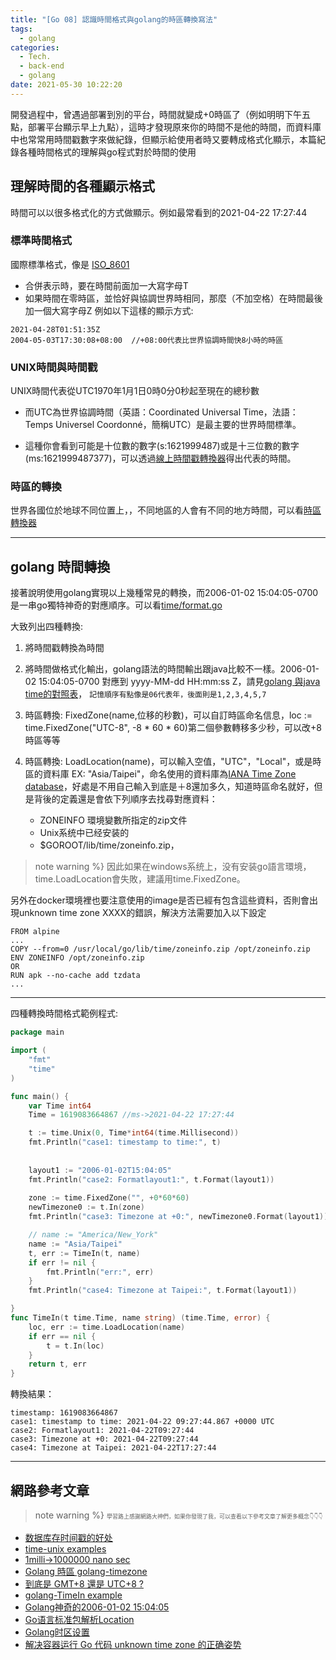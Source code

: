 ```yaml
---
title: "[Go 08] 認識時間格式與golang的時區轉換寫法"
tags:
  - golang
categories:
  - Tech.
  - back-end
  - golang
date: 2021-05-30 10:22:20
---
```



>
開發過程中，曾遇過部署到別的平台，時間就變成+0時區了（例如明明下午五點，部署平台顯示早上九點），這時才發現原來你的時間不是他的時間，而資料庫中也常常用時間戳數字來做紀錄，但顯示給使用者時又要轉成格式化顯示，本篇紀錄各種時間格式的理解與go程式對於時間的使用
<!--more-->



## 理解時間的各種顯示格式
時間可以以很多格式化的方式做顯示。例如最常看到的2021-04-22 17:27:44
### 標準時間格式
國際標準格式，像是 [ISO_8601](https://zh.wikipedia.org/wiki/ISO_8601)
- 合併表示時，要在時間前面加一大寫字母T
- 如果時間在零時區，並恰好與協調世界時相同，那麼（不加空格）在時間最後加一個大寫字母Z
例如以下這樣的顯示方式:
```
2021-04-28T01:51:35Z
2004-05-03T17:30:08+08:00  //+08:00代表比世界協調時間快8小時的時區
```


### UNIX時間與時間戳
UNIX時間代表從UTC1970年1月1日0時0分0秒起至現在的總秒數
* 而UTC為世界協調時間（英語：Coordinated Universal Time，法語：Temps Universel Coordonné，簡稱UTC）是最主要的世界時間標準。
- 這種你會看到可能是十位數的數字(s:1621999487)或是十三位數的數字(ms:1621999487377)，可以透過[線上時間戳轉換器](https://tool.lu/timestamp/)得出代表的時間。


### 時區的轉換
世界各國位於地球不同位置上，，不同地區的人會有不同的地方時間，可以看[時區轉換器](https://tw.piliapp.com/time-now/converter/)

----
## golang 時間轉換
接著說明使用golang實現以上幾種常見的轉換，而2006-01-02 15:04:05-0700是一串go獨特神奇的對應順序。可以看[time/format.go](https://go.dev/src/time/format.go)

大致列出四種轉換:
1. 將時間戳轉換為時間
2. 將時間做格式化輸出，golang語法的時間輸出跟java比較不一樣。2006-01-02 15:04:05-0700 對應到	yyyy-MM-dd HH:mm:ss Z，請見[golang 與java time的對照表](https://programming.guide/go/format-parse-string-time-date-example.html)， `記憶順序有點像是06代表年，後面則是1,2,3,4,5,7`
3. 時區轉換: FixedZone(name,位移的秒數)，可以自訂時區命名信息，loc := time.FixedZone("UTC-8", -8 * 60 * 60)第二個參數轉移多少秒，可以改+8時區等等

4. 時區轉換: LoadLocation(name)，可以輸入空值，"UTC"，"Local"，或是時區的資料庫 EX: "Asia/Taipei"，命名使用的資料庫為[IANA Time Zone database](https://en.wikipedia.org/wiki/List_of_tz_database_time_zones)，好處是不用自己輸入到底是＋8還加多久，知道時區命名就好，但是背後的定義還是會依下列順序去找尋對應資料：
	- ZONEINFO 環境變數所指定的zip文件
	- Unix系统中已经安装的
	- $GOROOT/lib/time/zoneinfo.zip，

>note warning %} 
因此如果在windows系统上，没有安装go語言環境，time.LoadLocation會失敗，建議用time.FixedZone。
 
另外在docker環境裡也要注意使用的image是否已經有包含這些資料，否則會出現unknown time zone XXXX的錯誤，解決方法需要加入以下設定
```
FROM alpine
...
COPY --from=0 /usr/local/go/lib/time/zoneinfo.zip /opt/zoneinfo.zip
ENV ZONEINFO /opt/zoneinfo.zip
OR
RUN apk --no-cache add tzdata
...
```

---

四種轉換時間格式範例程式:
```go diff
package main

import (
	"fmt"
	"time"
)

func main() {
	var Time int64
	Time = 1619083664867 //ms->2021-04-22 17:27:44

	t := time.Unix(0, Time*int64(time.Millisecond))
	fmt.Println("case1: timestamp to time:", t)
	
	
	layout1 := "2006-01-02T15:04:05"
	fmt.Println("case2: Formatlayout1:", t.Format(layout1))
	
	zone := time.FixedZone("", +0*60*60)
	newTimezone0 := t.In(zone)
	fmt.Println("case3: Timezone at +0:", newTimezone0.Format(layout1))

	// name := "America/New_York"
	name := "Asia/Taipei"
	t, err := TimeIn(t, name)
	if err != nil {
		fmt.Println("err:", err)
	}
	fmt.Println("case4: Timezone at Taipei:", t.Format(layout1))

}
func TimeIn(t time.Time, name string) (time.Time, error) {
	loc, err := time.LoadLocation(name)
	if err == nil {
		t = t.In(loc)
	}
	return t, err
}
```

轉換結果：
```
timestamp: 1619083664867
case1: timestamp to time: 2021-04-22 09:27:44.867 +0000 UTC
case2: Formatlayout1: 2021-04-22T09:27:44
case3: Timezone at +0: 2021-04-22T09:27:44
case4: Timezone at Taipei: 2021-04-22T17:27:44
```


----


## 網路參考文章
>note warning %} <span style="font-size: 9px;">
學習路上感謝網路大神們，如果你發現了我，可以查看以下參考文章了解更多概念👇👇👇</span>
- [数据库存时间戳的好处](https://blog.csdn.net/qq_34908844/article/details/78817420)
- [time-unix examples](https://www.geeksforgeeks.org/time-unix-function-in-golang-with-examples/)
- [1milli->1000000 nano sec](https://www.translatorscafe.com/unit-converter/zh-CN/time/2-4/millisecond-nanosecond/)
- [Golang 時區 golang-timezone](https://jasonlee.xyz/golang-timezone/)
- [到底是 GMT+8 還是 UTC+8 ?](https://pansci.asia/archives/84978)
- [golang-TimeIn example](https://yourbasic.org/golang/time-change-convert-location-timezone/)
- [Golang神奇的2006-01-02 15:04:05](https://www.jianshu.com/p/c7f7fbb16932)
- [Go语言标准包解析Location](https://syaning.github.io/go-pkgs/time/#location)
- [Golang时区设置](https://studygolang.com/articles/13018)
- [解决容器运行 Go 代码 unknown time zone 的正确姿势](https://liqiang.io/post/unknonw-time-zone-solution-with-running-go-in-docker-6d0edc5d)



